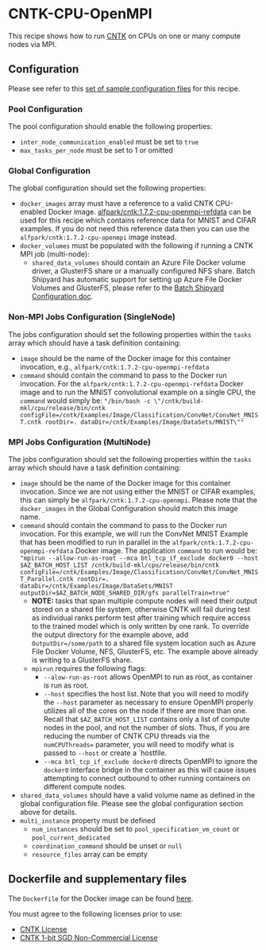 # CNTK-CPU-OpenMPI
This recipe shows how to run [CNTK](https://cntk.ai/) on CPUs on one or
many compute nodes via MPI.

## Configuration
Please see refer to this [set of sample configuration files](./config) for
this recipe.

### Pool Configuration
The pool configuration should enable the following properties:
* `inter_node_communication_enabled` must be set to `true`
* `max_tasks_per_node` must be set to 1 or omitted

### Global Configuration
The global configuration should set the following properties:
* `docker_images` array must have a reference to a valid CNTK CPU-enabled
Docker image.
[alfpark/cntk:1.7.2-cpu-openmpi-refdata](https://hub.docker.com/r/alfpark/cntk/)
can be used for this recipe which contains reference data for MNIST and CIFAR
examples. If you do not need this reference data then you can use the
`alfpark/cntk:1.7.2-cpu-openmpi` image instead.
* `docker_volumes` must be populated with the following if running a CNTK MPI
job (multi-node):
  * `shared_data_volumes` should contain an Azure File Docker volume driver,
    a GlusterFS share or a manually configured NFS share. Batch
    Shipyard has automatic support for setting up Azure File Docker Volumes
    and GlusterFS, please refer to the
    [Batch Shipyard Configuration doc](../../docs/10-batch-shipyard-configuration.md).

### Non-MPI Jobs Configuration (SingleNode)
The jobs configuration should set the following properties within the `tasks`
array which should have a task definition containing:
* `image` should be the name of the Docker image for this container invocation,
e.g., `alfpark/cntk:1.7.2-cpu-openmpi-refdata`
* `command` should contain the command to pass to the Docker run invocation.
For the `alfpark/cntk:1.7.2-cpu-openmpi-refdata` Docker image and to run the
MNIST convolutional example on a single CPU, the `command` would simply
be:
`"/bin/bash -c \"/cntk/build-mkl/cpu/release/bin/cntk configFile=/cntk/Examples/Image/Classification/ConvNet/ConvNet_MNIST.cntk rootDir=. dataDir=/cntk/Examples/Image/DataSets/MNIST\""`

### MPI Jobs Configuration (MultiNode)
The jobs configuration should set the following properties within the `tasks`
array which should have a task definition containing:
* `image` should be the name of the Docker image for this container invocation.
Since we are not using either the MNIST or CIFAR examples, this can simply
be `alfpark/cntk:1.7.2-cpu-openmpi`. Please note that the `docker_images` in
the Global Configuration should match this image name.
* `command` should contain the command to pass to the Docker run invocation.
For this example, we will run the ConvNet MNIST Example that has been modified
to run in parallel in the `alfpark/cntk:1.7.2-cpu-openmpi-refdata` Docker
image. The application `command` to run would be:
`"mpirun --allow-run-as-root --mca btl_tcp_if_exclude docker0 --host $AZ_BATCH_HOST_LIST /cntk/build-mkl/cpu/release/bin/cntk configFile=/cntk/Examples/Image/Classification/ConvNet/ConvNet_MNIST_Parallel.cntk rootDir=. dataDir=/cntk/Examples/Image/DataSets/MNIST outputDir=$AZ_BATCH_NODE_SHARED_DIR/gfs parallelTrain=true"`
  * **NOTE:** tasks that span multiple compute nodes will need their output
    stored on a shared file system, otherwise CNTK will fail during test
    as individual ranks perform test after training which require access to
    the trained model which is only written by one rank. To override the
    output directory for the example above, add `OutputDir=/some/path` to a
    shared file system location such as Azure File Docker Volume, NFS,
    GlusterFS, etc. The example above already is writing to a GlusterFS share.
  * `mpirun` requires the following flags:
    * `--alow-run-as-root` allows OpenMPI to run as root, as container is run
      as root.
    * `--host` specifies the host list. Note that you will need to modify
      the `--host` parameter as necessary to ensure OpenMPI properly utilizes
      all of the cores on the node if there are more than one. Recall that
      `$AZ_BATCH_HOST_LIST` contains only a list of compute nodes in the pool,
      and not the number of slots. Thus, if you are reducing the number of
      CNTK CPU threads via the `numCPUThreads=` parameter, you will need to
      modify what is passed to `--host` or create a `hostfile.
    * `--mca btl_tcp_if_exclude docker0` directs OpenMPI to ignore the
      `docker0` interface bridge in the container as this will cause issues
      attempting to connect outbound to other running containers on different
      compute nodes.
* `shared_data_volumes` should have a valid volume name as defined in the
global configuration file. Please see the global configuration section above
for details.
* `multi_instance` property must be defined
  * `num_instances` should be set to `pool_specification_vm_count` or
    `pool_current_dedicated`
  * `coordination_command` should be unset or `null`
  * `resource_files` array can be empty

## Dockerfile and supplementary files
The `Dockerfile` for the Docker image can be found [here](./docker).

You must agree to the following licenses prior to use:
* [CNTK License](https://github.com/Microsoft/CNTK/blob/master/LICENSE.md)
* [CNTK 1-bit SGD Non-Commercial License](https://cntk1bitsgd.codeplex.com/SourceControl/latest#LICENSE-NON-COMMERCIAL.md)
